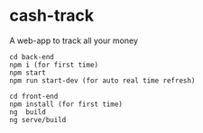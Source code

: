 # cash-track
A web-app to track all your money

```
cd back-end
npm i (for first time)
npm start 
npm run start-dev (for auto real time refresh)

cd front-end
npm install (for first time)
ng  build
ng serve/build

```
